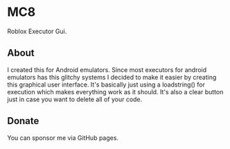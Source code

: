 # MC8
Roblox Executor Gui.

## About
I created this for Android emulators. Since most executors for android emulators has this glitchy systems I decided to make it easier by creating this graphical user interface.
It's basically just using a loadstring() for execution which makes everything work as it should. It's also a clear button just in case you want to delete all of your code.

## Donate
You can sponsor me via GitHub pages.
